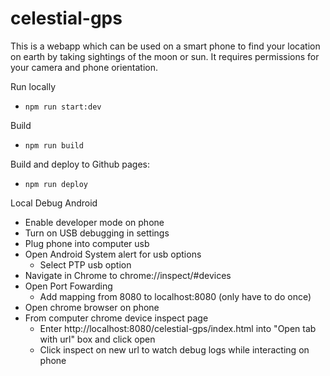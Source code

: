 # celestial-gps

This is a webapp which can be used on a smart phone to find your location on earth by taking sightings of the moon or sun. It requires permissions for your camera and phone orientation.

Run locally
* `npm run start:dev`

Build 
* `npm run build`

Build and deploy to Github pages:
* `npm run deploy`



Local Debug Android
* Enable developer mode on phone
* Turn on USB debugging in settings
* Plug phone into computer usb
* Open Android System alert for usb options
    * Select PTP usb option
* Navigate in Chrome to chrome://inspect/#devices
* Open Port Fowarding
    * Add mapping from 8080 to localhost:8080 (only have to do once)
* Open chrome browser on phone
* From computer chrome device inspect page
    * Enter http://localhost:8080/celestial-gps/index.html into "Open tab with url" box and click open
    * Click inspect on new url to watch debug logs while interacting on phone
